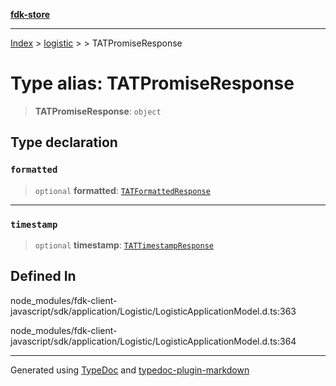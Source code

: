 [**fdk-store**](../../../README.md)
***

[Index](../../../API.md) > [logistic](../../README.md) > [<internal>](../README.md) > TATPromiseResponse

# Type alias: TATPromiseResponse

> **TATPromiseResponse**: `object`

## Type declaration

### `formatted`

> `optional` **formatted**: [`TATFormattedResponse`](type-alias.TATFormattedResponse.md)

***

### `timestamp`

> `optional` **timestamp**: [`TATTimestampResponse`](type-alias.TATTimestampResponse.md)

## Defined In

node\_modules/fdk-client-javascript/sdk/application/Logistic/LogisticApplicationModel.d.ts:363

node\_modules/fdk-client-javascript/sdk/application/Logistic/LogisticApplicationModel.d.ts:364

***
Generated using [TypeDoc](https://typedoc.org/) and [typedoc-plugin-markdown](https://www.npmjs.com/package/typedoc-plugin-markdown)
